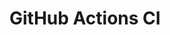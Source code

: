 # GitHub Actions CI




























































































































































































































































































































































































































































































































































































































































































































































































































































































































































































































































































































































































































































































































































































































































































































































































































































































































































































































































































































































































































































































































































































































































































































































































































